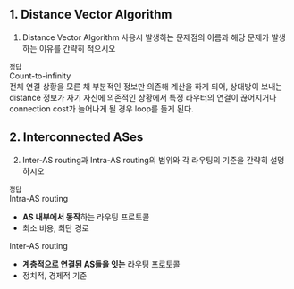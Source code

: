 ## 1. Distance Vector Algorithm
1. Distance Vector Algorithm 사용시 발생하는 문제점의 이름과 해당 문제가 발생하는 이유를 간략히 적으시오
   
`정답`  
Count-to-infinity  
전체 연결 상황을 모른 채 부분적인 정보만 의존해 계산을 하게 되어, 상대방이 보내는 distance 정보가 자기 자신에 의존적인 상황에서 특정 라우터의 연결이 끊어지거나 connection cost가 늘어나게 될 경우 loop를 돌게 된다.


## 2. Interconnected ASes
2. Inter-AS routing과 Intra-AS routing의 범위와 각 라우팅의 기준을 간략히 설명하시오  

`정답`    
Intra-AS routing
- **AS 내부에서 동작**하는 라우팅 프로토콜  
- 최소 비용, 최단 경로

Inter-AS routing

- **계층적으로 연결된 AS들을 잇는** 라우팅 프로토콜  
- 정치적, 경제적 기준